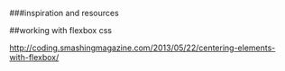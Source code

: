 ###inspiration and resources

##working with flexbox css

http://coding.smashingmagazine.com/2013/05/22/centering-elements-with-flexbox/